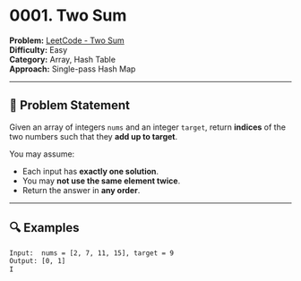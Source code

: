 # 0001. Two Sum

**Problem:** [LeetCode - Two Sum](https://leetcode.com/problems/two-sum/)  
**Difficulty:** Easy  
**Category:** Array, Hash Table  
**Approach:** Single-pass Hash Map

---

## 📘 Problem Statement

Given an array of integers `nums` and an integer `target`, return **indices** of the two numbers such that they **add up to target**.

You may assume:
- Each input has **exactly one solution**.
- You may **not use the same element twice**.
- Return the answer in **any order**.

---

## 🔍 Examples

```txt
Input:  nums = [2, 7, 11, 15], target = 9  
Output: [0, 1]
I
